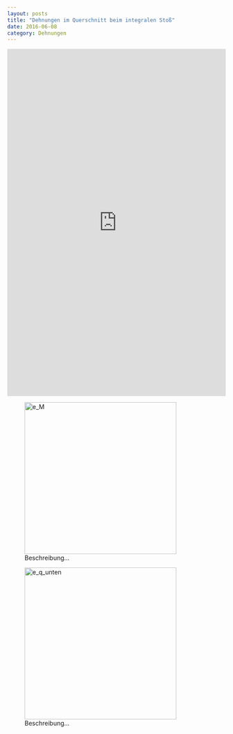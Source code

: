 ```yaml
---
layout: posts
title: "Dehnungen im Querschnitt beim integralen Stoß"
date: 2016-06-08
category: Dehnungen
---
```

<!-- Beispiel um die Grafiken direkt in der Seite zu generieren
<div id="graph" style="width:90%;height:450px;">
    <script src='/plots/example.js' type="text/javascript"></script>
</div>
-->

<iframe width="100%" height="800" frameborder="0" scrolling="no" src="https://plot.ly/~AbteilungHolz/80.embed"></iframe>

<p style="text-align: left;">

<figure>
<img src="../images/e_M.JPG" width="350px" alt="e_M">
<figcaption>
Beschreibung...
</figcaption>
</figure>

<figure>
<img src="../images/e_quer_unten.JPG" width="350px" alt="e_q_unten">
<figcaption>
Beschreibung...
</figcaption>
</figure>

</p>


